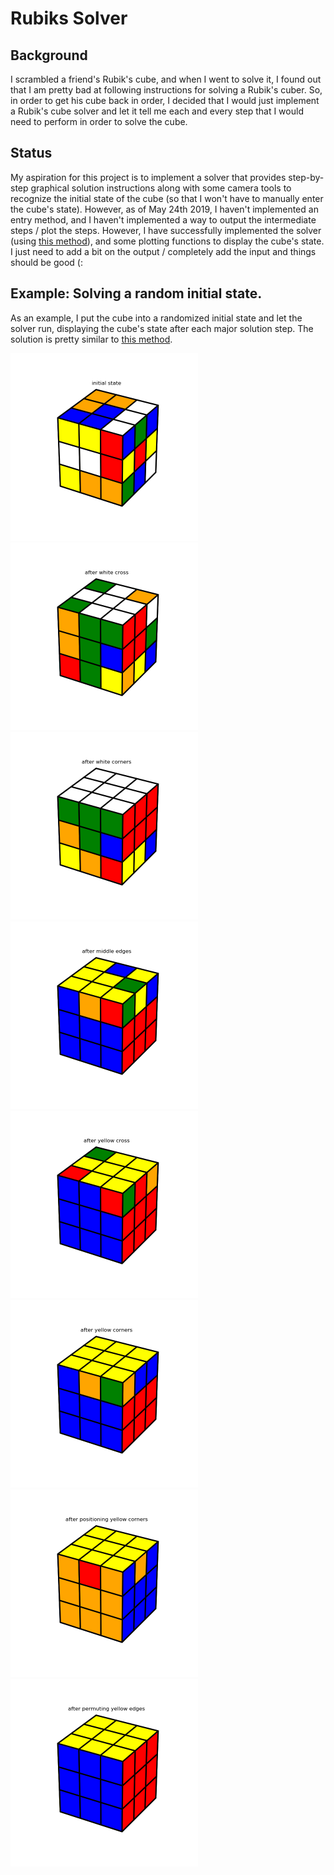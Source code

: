 # Rubiks Solver

## Background

I scrambled a friend's Rubik's cube, and when I went to solve it, I
found out that I am pretty bad at following instructions for solving a
Rubik's cuber. So, in order to get his cube back in order, I decided
that I would just implement a Rubik's cube solver and let it tell me
each and every step that I would need to perform in order to solve the
cube.

## Status

My aspiration for this project is to implement a solver that provides
step-by-step graphical solution instructions along with some camera
tools to recognize the initial state of the cube (so that I won't have
to manually enter the cube's state). However, as of May 24th 2019, I
haven't implemented an entry method, and I haven't implemented a way
to output the intermediate steps / plot the steps. However, I have
successfully implemented the solver (using [this
method](https://www.rubiks.com/how-to-solve-rubiks-cube)), and some
plotting functions to display the cube's state. I just need to add a
bit on the output / completely add the input and things should be good
(:

## Example: Solving a random initial state.

As an example, I put the cube into a randomized initial state and let
the solver run, displaying the cube's state after each major solution
step. The solution is pretty similar to [this
method](https://www.rubiks.com/how-to-solve-rubiks-cube).

<p float="center">
<img src="./img/step_0_initial_state.png" width="300">
<img src="./img/step_1_white_cross.png" width="300">
<img src="./img/step_2_white_corners.png" width="300">
<img src="./img/step_3_middle_edges.png" width="300">
<img src="./img/step_4_yellow_cross.png" width="300">
<img src="./img/step_5_yellow_corners.png" width="300">
<img src="./img/step_6_permute_corners.png" width="300">
<img src="./img/step_7_permute_edges.png" width="300">
</p>
